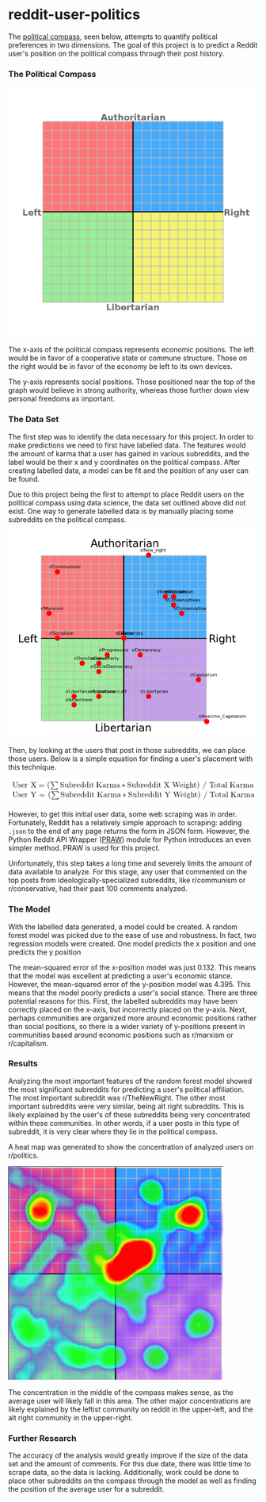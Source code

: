 # reddit-user-politics

The [political compass](https://en.wikipedia.org/wiki/The_Political_Compass), seen below, attempts to quantify political preferences in two dimensions. The goal of this project is to predict a Reddit user's position on the political compass through their post history.  

### The Political Compass

![Political Compass](./images/compass_labelled.png)

The x-axis of the political compass represents economic positions. The left would be in favor of a cooperative state or commune structure. Those on the right would be in favor of the economy be left to its own devices.

The y-axis represents social positions. Those positioned near the top of the graph would believe in strong authority, whereas those further down view personal freedoms as important.

### The Data Set

The first step was to identify the data necessary for this project. In order to make predictions we need to first have labelled data. The features would the amount of karma that a user has gained in various subreddits, and the label would be their x and y coordinates on the political compass. After creating labelled data, a model can be fit and the position of any user can be found.

Due to this project being the first to attempt to place Reddit users on the political compass using data science, the data set outlined above did not exist. One way to generate labelled data is by manually placing some subreddits on the political compass.

![Subreddits Placed](./images/subs.png)

Then, by looking at the users that post in those subreddits, we can place those users. Below is a simple equation for finding a user's placement with this technique.  

![Equations](./images/label_eq.png)

However, to get this initial user data, some web scraping was in order. Fortunately, Reddit has a relatively simple approach to scraping: adding `.json` to the end of any page returns the form in JSON form. However, the Python Reddit API Wrapper ([PRAW](https://praw.readthedocs.io/en/latest/)) module for Python introduces an even simpler method. PRAW is used for this project.

Unfortunately, this step takes a long time and severely limits the amount of data available to analyze. For this stage, any user that commented on the top posts from ideologically-specialized subreddits, like r/communism or r/conservative, had their past 100 comments analyzed.

### The Model

With the labelled data generated, a model could be created. A random forest model was picked due to the ease of use and robustness. In fact, two regression models were created. One model predicts the x position and one predicts the y position  

The mean-squared error of the x-position model was just 0.132. This means that the model was excellent at predicting a user's economic stance. However, the mean-squared error of the y-position model was 4.395. This means that the model poorly predicts a user's social stance. There are three potential reasons for this. First, the labelled subreddits may have been correctly placed on the x-axis, but incorrectly placed on the y-axis. Next, perhaps communities are organized more around economic positions rather than social positions, so there is a wider variety of y-positions present in communities based around economic positions such as r/marxism or r/capitalism.

### Results

Analyzing the most important features of the random forest model showed the most significant subreddits for predicting a user's political affiliation. The most important subreddit was r/TheNewRight. The other most important subreddits were very similar, being alt right subreddits. This is likely explained by the user's of these subreddits being very concentrated within these communities. In other words, if a user posts in this type of subreddit, it is very clear where they lie in the political compass.

A heat map was generated to show the concentration of analyzed users on r/politics.

![Heat Map](./images/heatmap.png)

The concentration in the middle of the compass makes sense, as the average user will likely fall in this area. The other major concentrations are likely explained by the leftist community on reddit in the upper-left, and the alt right community in the upper-right.


### Further Research

The accuracy of the analysis would greatly improve if the size of the data set and the amount of comments. For this due date, there was little time to scrape data, so the data is lacking. Additionally, work could be done to place other subreddits on the compass through the model as well as finding the position of the average user for a subreddit.
